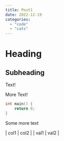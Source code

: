 ```yaml
---
title: Post1
date: 2022-12-19
categories:
  - "code"
  - "cats"
---
```

# Heading
## Subheading

Text!

More Text!

```c
int main() {
    return 0;
}
```

Some more text

| col1 | col2 |
| val1 | val2 |
